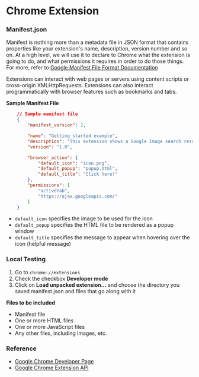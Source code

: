 # Chrome Extension

### Manifest.json
Manifest is nothing more than a metadata file in JSON format that contains properties like your extension's name, description, version number and so on. At a high level, we will use it to declare to Chrome what the extension is going to do, and what permissions it requires in order to do those things. For more, refer to [Google Manifest File Format Documentation](https://developer.chrome.com/extensions/manifest)

Extensions can interact with web pages or servers using content scripts or cross-origin XMLHttpRequests. Extensions can also interact programmatically with browser features such as bookmarks and tabs.

**Sample Manifest File**
```JSON
	// Sample manifest file
	{
		"manifest_version": 2,

		"name": "Getting started example",
		"description": "This extension shows a Google Image search result for the current page",
		"version": "1.0",

		"browser_action": {
			"default_icon": "icon.png",
			"default_popup": "popup.html",
			"default_title": "Click here!"
		},
		"permissions": [
			"activeTab",
			"https://ajax.googleapis.com/"
		]
	}
```
- `default_icon` specifies the image to be used for the icon
- `default_popup` specifies the HTML file to be rendered as a popup window
- `default_title` specifies the message to appear when hovering over the icon (helpful message)

### Local Testing
1. Go to `chrome://extensions`
2. Check the checkbox **Developer mode**
3. Click on **Load unpacked extension...** and choose the directory you saved manifest.json and files that go along with it

**Files to be included**
- Manifest file
- One or more HTML files
- One or more JavaScript files
- Any other files, including images, etc.

### Reference
- [Google Chrome Developer Page](https://developer.chrome.com/extensions/getstarted)
- [Google Chrome Extension API](https://developer.chrome.com/extensions/api_index)
